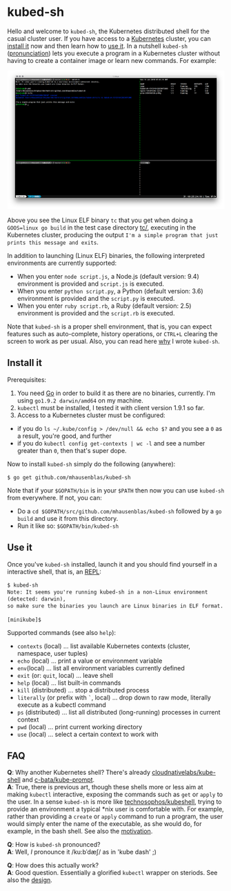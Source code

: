 # kubed-sh

Hello and welcome to `kubed-sh`, the Kubernetes distributed shell for the casual cluster user.
If you have access to a [Kubernetes](https://kubernetes.io/) cluster, you can [install it](#install-it) now
and then learn how to [use it](#use-it). In a nutshell `kubed-sh` ([pronunciation](#faq)) lets you execute
a program in a Kubernetes cluster without having to create a container image or learn new commands. For example:

![Launching a simple binary in a Kubernetes cluster](img/launch-bin.png)

Above you see the Linux ELF binary `tc` that you get when doing a `GOOS=linux go build` in the test case directory [tc/](tc/),
executing in the Kubernetes cluster, producing the output `I'm a simple program that just prints this message and exits`.

In addition to launching (Linux ELF) binaries, the following interpreted environments are currently supported:

- When you enter `node script.js`, a Node.js (default version: 9.4) environment is provided and `script.js` is executed.
- When you enter `python script.py`, a Python (default version: 3.6) environment is provided and the `script.py` is executed.
- When you enter `ruby script.rb`, a Ruby (default version: 2.5) environment is provided and the `script.rb` is executed.

Note that `kubed-sh` is a proper shell environment, that is, you can expect features such as auto-complete, history operations,
or `CTRL+L` clearing the screen to work as per usual. Also, you can read here [why](why.md) I wrote `kubed-sh`.

## Install it

Prerequisites:

1. You need [Go](https://golang.org/dl/) in order to build it as there are no binaries, currently. I'm using `go1.9.2 darwin/amd64` on my machine.
1. `kubectl` must be installed, I tested it with client version 1.9.1 so far.
1. Access to a Kubernetes cluster must be configured:
  - if you do `ls ~/.kube/config > /dev/null && echo $?` and you see a `0` as a result, you're good, and further
  - if you do `kubectl config get-contexts | wc -l` and see a number greater than `0`, then that's super dope.

Now to install `kubed-sh` simply do the following (anywhere):

```
$ go get github.com/mhausenblas/kubed-sh
```

Note that if your `$GOPATH/bin` is in your `$PATH` then now you can use `kubed-sh` from everywhere. If not, you can:

- Do a `cd $GOPATH/src/github.com/mhausenblas/kubed-sh` followed by a `go build` and use it from this directory.
- Run it like so: `$GOPATH/bin/kubed-sh`

## Use it

Once you've `kubed-sh` installed, launch it and you should find yourself in a interactive shell, that is, an [REPL](https://en.wikipedia.org/wiki/Read%E2%80%93eval%E2%80%93print_loop):

```
$ kubed-sh
Note: It seems you're running kubed-sh in a non-Linux environment (detected: darwin),
so make sure the binaries you launch are Linux binaries in ELF format.

[minikube]$
```

Supported commands (see also `help`):

- `contexts` (local) … list available Kubernetes contexts (cluster, namespace, user tuples)
- `echo` (local) … print a value or environment variable
- `env`(local) … list all environment variables currently defined
- `exit` (or: `quit`, local) … leave shell
- `help` (local) … list built-in commands
- `kill` (distributed) … stop a distributed process
- `literally` (or prefix with `` ` ``, local) … drop down to raw mode, literally execute as a kubectl command
- `ps` (distributed) … list all distributed (long-running) processes in current context
- `pwd` (local) … print current working directory
- `use` (local) … select a certain context to work with

## FAQ

**Q**: Why another Kubernetes shell? There's already [cloudnativelabs/kube-shell](https://github.com/cloudnativelabs/kube-shell) and [c-bata/kube-prompt](https://github.com/c-bata/kube-prompt). <br>
**A**: True, there is previous art, though these shells more or less aim at making `kubectl` interactive, exposing the commands such as `get` or `apply` to the user.
In a sense `kubed-sh` is more like [technosophos/kubeshell](https://github.com/technosophos/kubeshell), trying to provide an environment a typical *nix user is comfortable with.
For example, rather than providing a `create` or `apply` command to run a program, the user would simply enter the name of the executable, as she would do, for example, in the bash shell. See also the [motivation](why.md).

**Q**: How is `kubed-sh` pronounced? <br>
**A**: Well, *I* pronounce it /ku:bˈdæʃ/ as in 'kube dash' ;)

**Q**: How does this actually work? <br>
**A**: Good question. Essentially a glorified `kubectl` wrapper on steriods. See also the [design](design.md).
